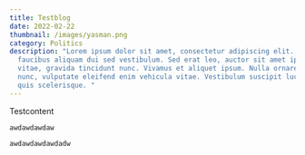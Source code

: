 ```yaml
---
title: Testblog
date: 2022-02-22
thumbnail: /images/yasman.png
category: Politics
description: "Lorem ipsum dolor sit amet, consectetur adipiscing elit. Donec
  faucibus aliquam dui sed vestibulum. Sed erat leo, auctor sit amet ipsum
  vitae, gravida tincidunt nunc. Vivamus et aliquet ipsum. Nulla ornare ipsum
  nunc, vulputate eleifend enim vehicula vitae. Vestibulum suscipit luctus elit
  quis scelerisque. "
---
```

Testcontent

`awdawdawdaw`

`awdawdawdawdadw`